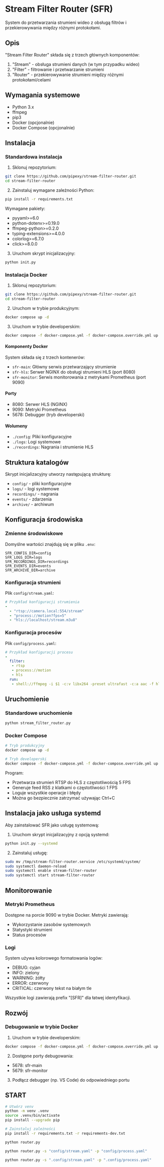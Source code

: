 # Stream Filter Router (SFR)

System do przetwarzania strumieni wideo z obsługą filtrów i przekierowywania między różnymi protokołami.

## Opis

"Stream Filter Router" składa się z trzech głównych komponentów:
1. "Stream" - obsługa strumieni danych (w tym przypadku wideo)
2. "Filter" - filtrowanie i przetwarzanie strumieni
3. "Router" - przekierowywanie strumieni między różnymi protokołami/celami

## Wymagania systemowe

- Python 3.x
- ffmpeg
- pip3
- Docker (opcjonalnie)
- Docker Compose (opcjonalnie)

## Instalacja

### Standardowa instalacja

1. Sklonuj repozytorium:
```bash
git clone https://github.com/pipexy/stream-filter-router.git
cd stream-filter-router
```

2. Zainstaluj wymagane zależności Python:
```bash
pip install -r requirements.txt
```

Wymagane pakiety:
- pyyaml>=6.0
- python-dotenv>=0.19.0
- ffmpeg-python>=0.2.0
- typing-extensions>=4.0.0
- colorlog>=6.7.0
- click>=8.0.0

3. Uruchom skrypt inicjalizacyjny:
```bash
python init.py
```

### Instalacja Docker

1. Sklonuj repozytorium:
```bash
git clone https://github.com/pipexy/stream-filter-router.git
cd stream-filter-router
```

2. Uruchom w trybie produkcyjnym:
```bash
docker compose up -d
```

3. Uruchom w trybie developerskim:
```bash
docker compose -f docker-compose.yml -f docker-compose.override.yml up
```

#### Komponenty Docker

System składa się z trzech kontenerów:
- `sfr-main`: Główny serwis przetwarzający strumienie
- `sfr-hls`: Serwer NGINX do obsługi strumieni HLS (port 8080)
- `sfr-monitor`: Serwis monitorowania z metrykami Prometheus (port 9090)

#### Porty

- 8080: Serwer HLS (NGINX)
- 9090: Metryki Prometheus
- 5678: Debugger (tryb developerski)

#### Wolumeny

- `./config`: Pliki konfiguracyjne
- `./logs`: Logi systemowe
- `./recordings`: Nagrania i strumienie HLS

## Struktura katalogów

Skrypt inicjalizacyjny utworzy następującą strukturę:
- `config/` - pliki konfiguracyjne
- `logs/` - logi systemowe
- `recordings/` - nagrania
- `events/` - zdarzenia
- `archive/` - archiwum

## Konfiguracja środowiska

### Zmienne środowiskowe
Domyślne wartości znajdują się w pliku `.env`:
```
SFR_CONFIG_DIR=config
SFR_LOGS_DIR=logs
SFR_RECORDINGS_DIR=recordings
SFR_EVENTS_DIR=events
SFR_ARCHIVE_DIR=archive
```

### Konfiguracja strumieni
Plik `config/stream.yaml`:
```yaml
# Przykład konfiguracji strumienia
-
  - "rtsp://camera.local:554/stream"
  - "process://motion?fps=5"
  - "hls://localhost/stream.m3u8"
```

### Konfiguracja procesów
Plik `config/process.yaml`:
```yaml
# Przykład konfiguracji procesu
-
  filter:
   - rtsp
   - process://motion
   - hls
  run:
   - shell://ffmpeg -i $1 -c:v libx264 -preset ultrafast -c:a aac -f hls -hls_time 4 -hls_list_size 5 -y $3
```

## Uruchomienie

### Standardowe uruchomienie
```bash
python stream_filter_router.py
```

### Docker Compose
```bash
# Tryb produkcyjny
docker compose up -d

# Tryb developerski
docker compose -f docker-compose.yml -f docker-compose.override.yml up
```

Program:
- Przetwarza strumień RTSP do HLS z częstotliwością 5 FPS
- Generuje feed RSS z klatkami o częstotliwości 1 FPS
- Loguje wszystkie operacje i błędy
- Można go bezpiecznie zatrzymać używając Ctrl+C

## Instalacja jako usługa systemd

Aby zainstalować SFR jako usługę systemową:

1. Uruchom skrypt inicjalizacyjny z opcją systemd:
```bash
python init.py --systemd
```

2. Zainstaluj usługę:
```bash
sudo mv /tmp/stream-filter-router.service /etc/systemd/system/
sudo systemctl daemon-reload
sudo systemctl enable stream-filter-router
sudo systemctl start stream-filter-router
```

## Monitorowanie

### Metryki Prometheus

Dostępne na porcie 9090 w trybie Docker. Metryki zawierają:
- Wykorzystanie zasobów systemowych
- Statystyki strumieni
- Status procesów

### Logi

System używa kolorowego formatowania logów:
- DEBUG: cyjan
- INFO: zielony
- WARNING: żółty
- ERROR: czerwony
- CRITICAL: czerwony tekst na białym tle

Wszystkie logi zawierają prefix "[SFR]" dla łatwej identyfikacji.

## Rozwój

### Debugowanie w trybie Docker

1. Uruchom w trybie developerskim:
```bash
docker compose -f docker-compose.yml -f docker-compose.override.yml up
```

2. Dostępne porty debugowania:
- 5678: sfr-main
- 5679: sfr-monitor

3. Podłącz debugger (np. VS Code) do odpowiedniego portu



## START
```bash
# Utwórz venv
python -m venv .venv
source .venv/bin/activate
pip install --upgrade pip

# Zainstaluj zależności
pip install -r requirements.txt -r requirements-dev.txt
```


```bash
python router.py
```

```bash
python router.py -s "config/stream.yaml" -p "config/process.yaml"
```

```bash
python router.py -s ".config/stream.yaml" -p ".config/process.yaml"
```
